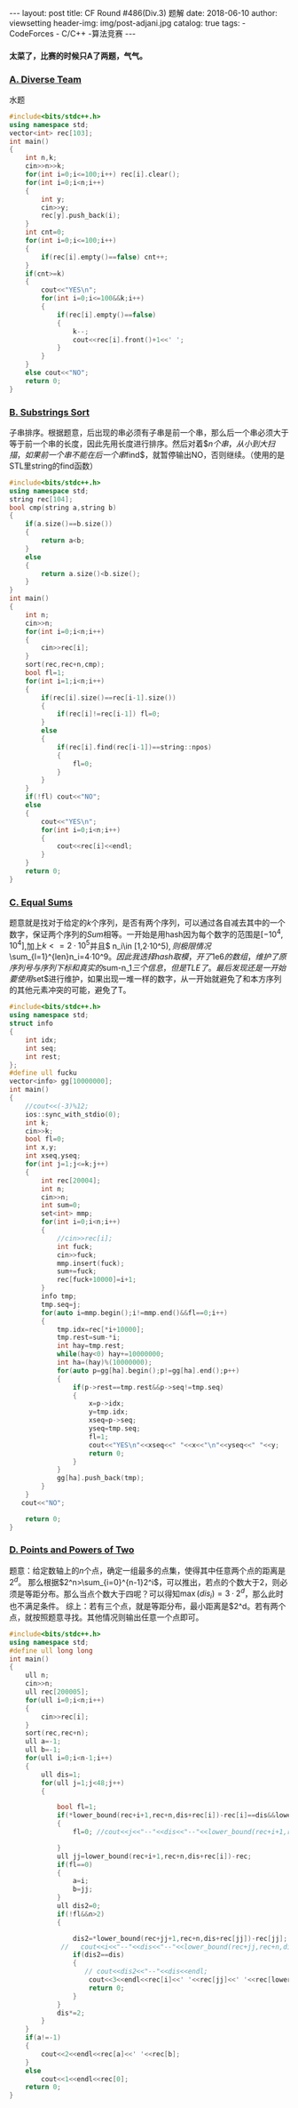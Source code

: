 ﻿﻿---layout:     posttitle:     CF Round #486(Div.3)  题解 date:       2018-06-10author:     viewsettingheader-img: img/post-adjani.jpgcatalog: truetags:    - CodeForces    - C/C++    -算法竞赛---﻿#### 太菜了，比赛的时候只A了两题，气气。 ### [A. Diverse Team](http://codeforces.com/contest/988/problem/A)水题```C++#include<bits/stdc++.h>using namespace std;vector<int> rec[103];int main(){    int n,k;    cin>>n>>k;    for(int i=0;i<=100;i++) rec[i].clear();    for(int i=0;i<n;i++)    {        int y;        cin>>y;        rec[y].push_back(i);    }    int cnt=0;    for(int i=0;i<=100;i++)    {        if(rec[i].empty()==false) cnt++;    }    if(cnt>=k)    {        cout<<"YES\n";        for(int i=0;i<=100&&k;i++)        {            if(rec[i].empty()==false)            {                k--;                cout<<rec[i].front()+1<<' ';            }        }    }    else cout<<"NO";    return 0;}```###  [B. Substrings Sort](http://codeforces.com/contest/988/problem/B)子串排序。根据题意，后出现的串必须有子串是前一个串，那么后一个串必须大于等于前一个串的长度，因此先用长度进行排序。然后对着\$$n$$个串，从小到大扫描，如果前一个串不能在后一个串$find$，就暂停输出NO，否则继续。（使用的是STL里string的find函数）```C++#include<bits/stdc++.h>using namespace std;string rec[104];bool cmp(string a,string b){    if(a.size()==b.size())    {        return a<b;    }    else    {        return a.size()<b.size();    }}int main(){    int n;    cin>>n;    for(int i=0;i<n;i++)    {        cin>>rec[i];    }    sort(rec,rec+n,cmp);    bool fl=1;    for(int i=1;i<n;i++)    {        if(rec[i].size()==rec[i-1].size())        {            if(rec[i]!=rec[i-1]) fl=0;        }        else        {            if(rec[i].find(rec[i-1])==string::npos)            {                fl=0;            }        }    }    if(!fl) cout<<"NO";    else    {        cout<<"YES\n";        for(int i=0;i<n;i++)        {            cout<<rec[i]<<endl;        }    }    return 0;}```### [C. Equal Sums](http://codeforces.com/contest/988/problem/C)题意就是找对于给定的$k$个序列，是否有两个序列，可以通过各自减去其中的一个数字，保证两个序列的$Sum$相等。一开始是用hash因为每个数字的范围是$[-10^4,10^4]$,加上$k<=2·10^5$并且$    n_i\in [1,2·10^5)$,则极限情况$\sum_{l=1}^{len}n_i=4·10^9$。因此我选择hash取模，开了$1e6$的数组，维护了原序列号与序列下标和真实的$sum-n_1$三个信息，但是TLE了。最后发现还是一开始要使用$set$进行维护，如果出现一堆一样的数字，从一开始就避免了和本方序列的其他元素冲突的可能，避免了T。```C++#include<bits/stdc++.h>using namespace std;struct info{    int idx;    int seq;    int rest;};#define ull fuckuvector<info> gg[10000000];int main(){    //cout<<(-3)%12;    ios::sync_with_stdio(0);    int k;    cin>>k;    bool fl=0;    int x,y;    int xseq,yseq;    for(int j=1;j<=k;j++)    {        int rec[20004];        int n;        cin>>n;        int sum=0;        set<int> mmp;        for(int i=0;i<n;i++)        {            //cin>>rec[i];            int fuck;            cin>>fuck;            mmp.insert(fuck);            sum+=fuck;            rec[fuck+10000]=i+1;        }        info tmp;        tmp.seq=j;        for(auto i=mmp.begin();i!=mmp.end()&&fl==0;i++)        {            tmp.idx=rec[*i+10000];            tmp.rest=sum-*i;            int hay=tmp.rest;            while(hay<0) hay+=10000000;            int ha=(hay)%(10000000);            for(auto p=gg[ha].begin();p!=gg[ha].end();p++)            {                if(p->rest==tmp.rest&&p->seq!=tmp.seq)                {                    x=p->idx;                    y=tmp.idx;                    xseq=p->seq;                    yseq=tmp.seq;                    fl=1;                    cout<<"YES\n"<<xseq<<" "<<x<<"\n"<<yseq<<" "<<y;                    return 0;                }            }            gg[ha].push_back(tmp);        }    }   cout<<"NO";    return 0;}```### [D. Points and Powers of Two](http://codeforces.com/contest/988/problem/D)题意：给定数轴上的$n$个点，确定一组最多的点集，使得其中任意两个点的距离是$2^d$。那么根据$2^n>\sum_{i=0}^{n-1}2^i$，可以推出，若点的个数大于2，则必须是等距分布。那么当点个数大于四呢？可以得知$\max(dis_i)=3·2^d$，那么此时也不满足条件。综上：若有三个点，就是等距分布，最小距离是$2^d。若有两个点，就按照题意寻找。其他情况则输出任意一个点即可。```C++#include<bits/stdc++.h>using namespace std;#define ull long longint main(){    ull n;    cin>>n;    ull rec[200005];    for(ull i=0;i<n;i++)    {        cin>>rec[i];    }    sort(rec,rec+n);    ull a=-1;    ull b=-1;    for(ull i=0;i<n-1;i++)    {        ull dis=1;        for(ull j=1;j<48;j++)        {            bool fl=1;            if(*lower_bound(rec+i+1,rec+n,dis+rec[i])-rec[i]==dis&&lower_bound(rec+i+1,rec+n,dis+rec[i])!=rec+n)            {                fl=0; //cout<<j<<"--"<<dis<<"--"<<lower_bound(rec+i+1,rec+n,dis+rec[i])-rec<<endl;            }            ull jj=lower_bound(rec+i+1,rec+n,dis+rec[i])-rec;            if(fl==0)            {                a=i;                b=jj;            }            ull dis2=0;            if(!fl&&n>2)            {                dis2=*lower_bound(rec+jj+1,rec+n,dis+rec[jj])-rec[jj];             //   cout<<i<<"--"<<dis<<"--"<<lower_bound(rec+jj,rec+n,dis+rec[jj])-rec<<endl;                if(dis2==dis)                {                   // cout<<dis2<<"--"<<dis<<endl;                    cout<<3<<endl<<rec[i]<<' '<<rec[jj]<<' '<<rec[lower_bound(rec+jj+1,rec+n,dis+rec[jj])-rec];                    return 0;                }            }            dis*=2;        }    }    if(a!=-1)    {        cout<<2<<endl<<rec[a]<<' '<<rec[b];    }    else        cout<<1<<endl<<rec[0];    return 0;}```